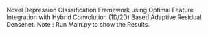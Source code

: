 Novel Depression Classification Framework using Optimal Feature Integration with Hybrid Convolution (1D/2D) Based Adaptive Residual Densenet.
Note : Run Main.py to show the Results.
